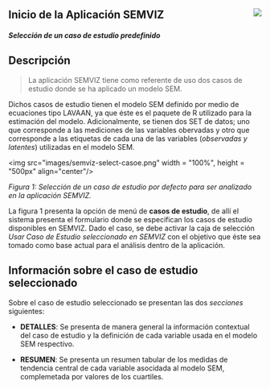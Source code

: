 ## <img src="images/UdeA_Escudo.jpg" align="right"/>

## Inicio de la Aplicación SEMVIZ 

#### _Selección de un caso de estudio predefinido_

##  Descripción
> La aplicación SEMVIZ tiene como referente de uso dos casos de estudio donde se ha aplicado
un modelo SEM.

Dichos casos de estudio tienen el modelo SEM definido por medio de ecuaciones tipo LAVAAN, ya
que éste es el paquete de R utilizado para la estimación del modelo. Adicionalmente, se tienen dos
SET de datos; uno que corresponde a las mediciones de las variables obervadas y otro que corresponde
a las etiquetas de cada una de las variables (_observadas y latentes_) utilizadas en el modelo SEM.

<img src="images/semviz-select-casoe.png" width = "100%", height = "500px" align="center"/>

_Figura 1: Selección de un caso de estudio por defecto para ser analizado en la aplicación SEMVIZ._

La figura 1 presenta la opción de menú de __casos de estudio__, de allí el sistema presenta el formulario
donde se especifican los casos de estudio disponibles en SEMVIZ. Dado el caso, se debe activar
la caja de selección _Usar Caso de Estudio seleccionado en SEMVIZ_ con el objetivo que éste sea
tomado como base actual para el análisis dentro de la aplicación.

## Información sobre el caso de estudio seleccionado
Sobre el caso de estudio seleccionado se presentan las dos _secciones_ siguientes:

- __DETALLES__: Se presenta de manera general la información contextual del caso de estudio y la definición de cada variable 
usada en el modelo SEM respectivo.

- __RESUMEN__: Se presenta un resumen tabular de los medidas de tendencia central de cada variable asocidada al modelo SEM, 
complemetada por valores de los cuartiles.

